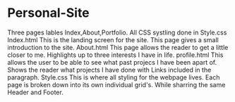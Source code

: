 # Personal-Site
Three pages lables Index,About,Portfolio.
All CSS systling done in Style.css
Index.html
  This is the landing screen for the site. 
   This page gives a small introduction to the site.
About.html
  This page allows the reader to get a little closer to me.
  Highlights up to three interests I have in life.
profile.html
  This allows the user to be able to see what past projecs I have been apart of.
  Shows the reader what projects I have done with Links included in the paragraph.
Style.css
  This is where all styling for the webpage lives.
  Each page is broken down into its own individual grid's. While sharring the same Header and Footer.
